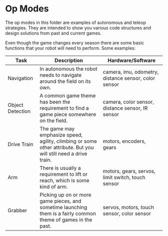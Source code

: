# Op Modes

The op modes in this folder are examples of autonomous and teleop strategies. They are intended to show you various code structures and design solutions from past and current games.

Even though the game changes every season there are some basic functions that your robot will need to perform. Some examples:

Task | Description | Hardware/Software
--- | --- | ---
Navigation | In autonomous the robot needs to navigate around the field on its own. | camera, imu, odometry, distance sensor, color sensor
Object Detection | A common game theme has been the requirement to find a game piece somewhere on the field. | camera, color sensor, distance sensor, IR sensor
Drive Train | The game may emphasize speed, agility, climbing or some other attribute. But you will still need a drive train. | motors, encoders, gears
Arm | There is usually a requirement to lift or reach, which is some kind of arm. | motors, gears, servos, limit switch, touch sensor
Grabber | Picking up on or more game pieces, and sometime launching them is a fairly common theme of games in the past. | servos, motors, touch sensor, color sensor
